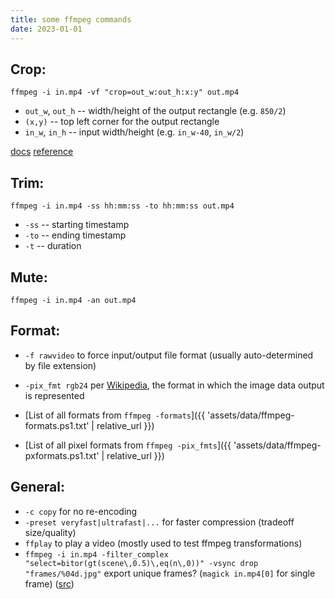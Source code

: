 ```yaml
---
title: some ffmpeg commands
date: 2023-01-01
---
```


## Crop:
```
ffmpeg -i in.mp4 -vf "crop=out_w:out_h:x:y" out.mp4
```

- `out_w`, `out_h` -- width/height of the output rectangle (e.g. `850/2`)
- `(x,y)` -- top left corner for the output rectangle
- `in_w`, `in_h` -- input width/height (e.g. `in_w-40`, `in_w/2`)

[docs](https://ffmpeg.org/ffmpeg-filters.html#crop) [reference](https://video.stackexchange.com/questions/4563/how-can-i-crop-a-video-with-ffmpeg)

## Trim:
```
ffmpeg -i in.mp4 -ss hh:mm:ss -to hh:mm:ss out.mp4
```
- `-ss` -- starting timestamp
- `-to` -- ending timestamp
- `-t` -- duration

## Mute:
```
ffmpeg -i in.mp4 -an out.mp4
```

## Format:
- `-f rawvideo` to force input/output file format (usually auto-determined by file extension)
- `-pix_fmt rgb24` per [Wikipedia](https://en.wikipedia.org/wiki/Pixel_Format), the format in which the image data output is represented

- [List of all formats from `ffmpeg -formats`]({{ 'assets/data/ffmpeg-formats.ps1.txt' | relative_url }})
- [List of all pixel formats from `ffmpeg -pix_fmts`]({{ 'assets/data/ffmpeg-pxformats.ps1.txt' | relative_url }})


## General:
- `-c copy` for no re-encoding
- `-preset veryfast|ultrafast|...` for faster compression (tradeoff size/quality)
- `ffplay` to play a video (mostly used to test ffmpeg transformations)
- `ffmpeg -i in.mp4 -filter_complex "select=bitor(gt(scene\,0.5)\,eq(n\,0))" -vsync drop "frames/%04d.jpg"` export unique frames? (`magick in.mp4[0]` for single frame) ([src](https://superuser.com/a/1785999))

<style>
h2 + div > .highlight > pre,
h2 + ul
{margin-top: 0}
</style>
